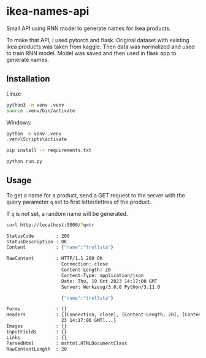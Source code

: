 # ikea-names-api
Small API using RNN model to generate names for Ikea products.

To make that API, I used pytorch and flask. Original dataset with existing Ikea products was taken from kaggle.
Then data was normalized and used to train RNN model.
Model was saved and then used in flask app to generate names.

## Installation

Linux:

```bash
python3 -m venv .venv
source .venv/bin/activate
```

Windows:

```bash
python -m venv .venv
.venv\Scripts\activate
```

```bash
pip install -r requirements.txt
```

```bash
python run.py
```

## Usage

<!--  write paragraph about ?q= -->

To get a name for a product, send a GET request to the server with the query parameter `q` set to first letter/lettres of the product.

If `q` is not set, a random name will be generated.


```bash
curl http://localhost:5000/?q=tr
```

```bash
StatusCode        : 200
StatusDescription : OK
Content           : {"name":"trollsta"}

RawContent        : HTTP/1.1 200 OK
                    Connection: close
                    Content-Length: 20
                    Content-Type: application/json
                    Date: Thu, 19 Oct 2023 14:17:00 GMT
                    Server: Werkzeug/3.0.0 Python/3.11.0

                    {"name":"trollsta"}

Forms             : {}
Headers           : {[Connection, close], [Content-Length, 20], [Content-Type, application/json], [Date, Thu, 19 Oct 20
                    23 14:17:00 GMT]...}
Images            : {}
InputFields       : {}
Links             : {}
ParsedHtml        : mshtml.HTMLDocumentClass
RawContentLength  : 20
```

